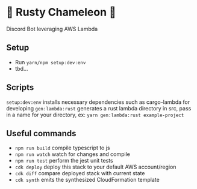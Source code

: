 # 🦀 Rusty Chameleon 🦎

Discord Bot leveraging AWS Lambda

## Setup

* Run `yarn/npm setup:dev:env`
* tbd...

## Scripts

`setup:dev:env`   installs necessary dependencies such as cargo-lambda for developing
`gen:lambda:rust`   generates a rust lambda directory in src, pass in a name for your directory, ex: `yarn gen:lambda:rust example-project`

## Useful commands

* `npm run build`   compile typescript to js
* `npm run watch`   watch for changes and compile
* `npm run test`    perform the jest unit tests
* `cdk deploy`      deploy this stack to your default AWS account/region
* `cdk diff`        compare deployed stack with current state
* `cdk synth`       emits the synthesized CloudFormation template

